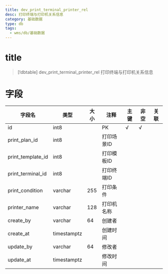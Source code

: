 ```yaml
---
title: dev_print_terminal_printer_rel
desc: 打印终端与打印机关系信息
category: 基础数据
type: db
tags:
  - wms/db/基础数据
---
```


# title
>[!dbtable] dev_print_terminal_printer_rel
> 打印终端与打印机关系信息

# 字段
| 字段名 | 类型 | 大小 | 注释 | 主键 | 非空 | 关联 |
| --- | --- | --- | --- | --- | --- | --- |
| id | int8 |  | PK | √ | √ |  |
| print_plan_id | int8 |  | 打印场景ID |  |  |  |
| print_template_id | int8 |  | 打印模板ID |  |  |  |
| print_terminal_id | int8 |  | 打印终端ID |  |  |  |
| print_condition | varchar | 255 | 打印条件 |  |  |  |
| printer_name | varchar | 128 | 打印机名称 |  |  |  |
| create_by | varchar | 64 | 创建者 |  |  |  |
| create_at | timestamptz |  | 创建时间 |  |  |  |
| update_by | varchar | 64 | 修改者 |  |  |  |
| update_at | timestamptz |  | 修改时间 |  |  |  |

